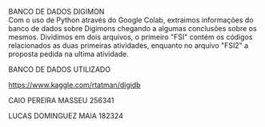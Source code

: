 
BANCO DE DADOS DIGIMON    
Com o uso de Python através do Google Colab, extraimos informações do banco de dados sobre Digimons chegando a algumas conclusões sobre os mesmos. Dividimos em dois arquivos, o primeiro "FSI" contém os códigos relacionados as duas primeiras atividades, enquanto no arquivo "FSI2" a proposta pedida na ultima atividade.

BANCO DE DADOS UTILIZADO

https://www.kaggle.com/rtatman/digidb

CAIO PEREIRA MASSEU    256341

LUCAS DOMINGUEZ MAIA   182324 
